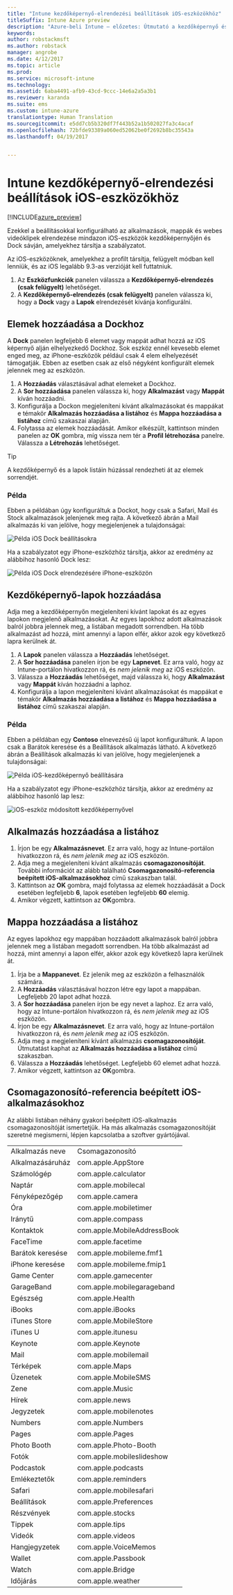 ```yaml
---
title: "Intune kezdőképernyő-elrendezési beállítások iOS-eszközökhöz"
titleSuffix: Intune Azure preview
description: "Azure-beli Intune – előzetes: Útmutató a kezdőképernyő és a Dock testreszabásához használható beállításokhoz."
keywords: 
author: robstackmsft
ms.author: robstack
manager: angrobe
ms.date: 4/12/2017
ms.topic: article
ms.prod: 
ms.service: microsoft-intune
ms.technology: 
ms.assetid: 6aba4491-afb9-43cd-9ccc-14e6a2a5a3b1
ms.reviewer: karanda
ms.suite: ems
ms.custom: intune-azure
translationtype: Human Translation
ms.sourcegitcommit: e5dd7cb5b320df7f443b52a1b502027fa3c4acaf
ms.openlocfilehash: 72bfde93389a060ed52062be0f2692b8bc35543a
ms.lasthandoff: 04/19/2017


---
```


# <a name="intune-home-screen-layout-settings-for-ios-devices"></a>Intune kezdőképernyő-elrendezési beállítások iOS-eszközökhöz

[!INCLUDE[azure_preview](../includes/azure_preview.md)]

Ezekkel a beállításokkal konfigurálható az alkalmazások, mappák és webes videóklipek elrendezése mindazon iOS-eszközök kezdőképernyőjén és Dock sávján, amelyekhez társítja a szabályzatot.

Az iOS-eszközöknek, amelyekhez a profilt társítja, felügyelt módban kell lenniük, és az iOS legalább 9.3-as verzióját kell futtatniuk.

1. Az **Eszközfunkciók** panelen válassza a **Kezdőképernyő-elrendezés (csak felügyelt)** lehetőséget.
2. A **Kezdőképernyő-elrendezés (csak felügyelt)** panelen válassza ki, hogy a **Dock** vagy a **Lapok** elrendezését kívánja konfigurálni.

## <a name="add-items-to-the-dock"></a>Elemek hozzáadása a Dockhoz

A **Dock** panelen legfeljebb 6 elemet vagy mappát adhat hozzá az iOS képernyő alján elhelyezkedő Dockhoz. Sok eszköz ennél kevesebb elemet enged meg, az iPhone-eszközök például csak 4 elem elhelyezését támogatják. Ebben az esetben csak az első négyként konfigurált elemek jelennek meg az eszközön.

1. A **Hozzáadás** választásával adhat elemeket a Dockhoz.
2. A **Sor hozzáadása** panelen válassza ki, hogy **Alkalmazást** vagy **Mappát** kíván hozzáadni.
3. Konfigurálja a Dockon megjeleníteni kívánt alkalmazásokat és mappákat e témakör **Alkalmazás hozzáadása a listához** és **Mappa hozzáadása a listához** című szakaszai alapján.
4. Folytassa az elemek hozzáadását. Amikor elkészült, kattintson minden panelen az **OK** gombra, míg vissza nem tér a **Profil létrehozása** panelre. Válassza a **Létrehozás** lehetőséget.

>[!TIP]
> A kezdőképernyő és a lapok listáin húzással rendezheti át az elemek sorrendjét. 

### <a name="example"></a>Példa

Ebben a példában úgy konfiguráltuk a Dockot, hogy csak a Safari, Mail és Stock alkalmazások jelenjenek meg rajta. A következő ábrán a Mail alkalmazás ki van jelölve, hogy megjelenjenek a tulajdonságai:

![Példa iOS Dock beállításokra](http://i.imgur.com/FfFiUcP.png)

Ha a szabályzatot egy iPhone-eszközhöz társítja, akkor az eredmény az alábbihoz hasonló Dock lesz:

![Példa iOS Dock elrendezésére iPhone-eszközön](http://i.imgur.com/bAgCe8F.png)

## <a name="add-home-screen-pages"></a>Kezdőképernyő-lapok hozzáadása

Adja meg a kezdőképernyőn megjeleníteni kívánt lapokat és az egyes lapokon megjelenő alkalmazásokat. Az egyes lapokhoz adott alkalmazások balról jobbra jelennek meg, a listában megadott sorrendben. Ha több alkalmazást ad hozzá, mint amennyi a lapon elfér, akkor azok egy következő lapra kerülnek át.


1. A **Lapok** panelen válassza a **Hozzáadás** lehetőséget.
2. A **Sor hozzáadása** panelen írjon be egy **Lapnevet**. Ez arra való, hogy az Intune-portálon hivatkozzon rá, és *nem jelenik meg* az iOS eszközön.
3. Válassza a **Hozzáadás** lehetőséget, majd válassza ki, hogy **Alkalmazást** vagy **Mappát** kíván hozzáadni a laphoz.
4. Konfigurálja a lapon megjeleníteni kívánt alkalmazásokat és mappákat e témakör **Alkalmazás hozzáadása a listához** és **Mappa hozzáadása a listához** című szakaszai alapján.

### <a name="example"></a>Példa

Ebben a példában egy **Contoso** elnevezésű új lapot konfiguráltunk. A lapon csak a Barátok keresése és a Beállítások alkalmazás látható. A következő ábrán a Beállítások alkalmazás ki van jelölve, hogy megjelenjenek a tulajdonságai:

![Példa iOS-kezdőképernyő beállítására](http://i.imgur.com/Jc2OxyX.png)

Ha a szabályzatot egy iPhone-eszközhöz társítja, akkor az eredmény az alábbihoz hasonló lap lesz:

![iOS-eszköz módosított kezdőképernyővel](http://i.imgur.com/Bd37PHa.png)

## <a name="how-to-add-an-app-to-the-list"></a>Alkalmazás hozzáadása a listához

1. Írjon be egy **Alkalmazásnevet**. Ez arra való, hogy az Intune-portálon hivatkozzon rá, és *nem jelenik meg* az iOS eszközön.
2. Adja meg a megjeleníteni kívánt alkalmazás **csomagazonosítóját**. További információt az alább található **Csomagazonosító-referencia beépített iOS-alkalmazásokhoz** című szakaszban talál.
3. Kattintson az **OK** gombra, majd folytassa az elemek hozzáadását a Dock esetében legfeljebb **6**, lapok esetében legfeljebb **60** elemig.
4. Amikor végzett, kattintson az **OK**gombra.

## <a name="how-to-add-a-folder-to-the-list"></a>Mappa hozzáadása a listához

Az egyes lapokhoz egy mappában hozzáadott alkalmazások balról jobbra jelennek meg a listában megadott sorrendben. Ha több alkalmazást ad hozzá, mint amennyi a lapon elfér, akkor azok egy következő lapra kerülnek át.

1. Írja be a **Mappanevet**. Ez jelenik meg az eszközön a felhasználók számára.
2. A **Hozzáadás** választásával hozzon létre egy lapot a mappában. Legfeljebb 20 lapot adhat hozzá.
3. A **Sor hozzáadása** panelen írjon be egy nevet a laphoz. Ez arra való, hogy az Intune-portálon hivatkozzon rá, és *nem jelenik meg* az iOS eszközön.
3. Írjon be egy **Alkalmazásnevet**. Ez arra való, hogy az Intune-portálon hivatkozzon rá, és *nem jelenik meg* az iOS eszközön.
2. Adja meg a megjeleníteni kívánt alkalmazás **csomagazonosítóját**. Útmutatást kaphat az **Alkalmazás hozzáadása a listához** című szakaszban.
3. Válassza a **Hozzáadás** lehetőséget. Legfeljebb 60 elemet adhat hozzá.
4. Amikor végzett, kattintson az **OK**gombra.


## <a name="bundle-id-reference-for-built-in-ios-apps"></a>Csomagazonosító-referencia beépített iOS-alkalmazásokhoz

Az alábbi listában néhány gyakori beépített iOS-alkalmazás csomagazonosítóját ismertetjük. Ha más alkalmazás csomagazonosítóját szeretné megismerni, lépjen kapcsolatba a szoftver gyártójával. 

|||
|-|-|
|Alkalmazás neve|Csomagazonosító|
|Alkalmazásáruház|com.apple.AppStore|
|Számológép|com.apple.calculator|
|Naptár|com.apple.mobilecal|
|Fényképezőgép|com.apple.camera|
|Óra|com.apple.mobiletimer|
|Iránytű|com.apple.compass|
|Kontaktok|com.apple.MobileAddressBook|
|FaceTime|com.apple.facetime|
|Barátok keresése|com.apple.mobileme.fmf1|
|iPhone keresése|com.apple.mobileme.fmip1|
|Game Center|com.apple.gamecenter|
|GarageBand|com.apple.mobilegarageband|
|Egészség|com.apple.Health|
|iBooks|com.apple.iBooks|
|iTunes Store|com.apple.MobileStore|
|iTunes U|com.apple.itunesu|
|Keynote|com.apple.Keynote|
|Mail|com.apple.mobilemail|
|Térképek|com.apple.Maps|
|Üzenetek|com.apple.MobileSMS|
|Zene|com.apple.Music|
|Hírek|com.apple.news|
|Jegyzetek|com.apple.mobilenotes|
|Numbers|com.apple.Numbers|
|Pages|com.apple.Pages|
|Photo Booth|com.apple.Photo-Booth|
|Fotók|com.apple.mobileslideshow|
|Podcastok|com.apple.podcasts|
|Emlékeztetők|com.apple.reminders|
|Safari|com.apple.mobilesafari|
|Beállítások|com.apple.Preferences|
|Részvények|com.apple.stocks|
|Tippek|com.apple.tips|
|Videók|com.apple.videos|
|Hangjegyzetek|com.apple.VoiceMemos|
|Wallet|com.apple.Passbook|
|Watch|com.apple.Bridge|
|Időjárás|com.apple.weather|


